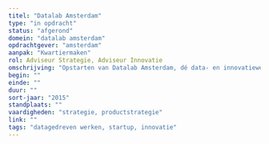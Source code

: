 ```yaml
---
titel: "Datalab Amsterdam"
type: "in opdracht"
status: "afgerond"
domein: "datalab amsterdam"
opdrachtgever: "amsterdam"
aanpak: "Kwartiermaken"
rol: Adviseur Strategie, Adviseur Innovatie
omschrijving: "Opstarten van Datalab Amsterdam, dé data- en innovatiewerkplaats van de Gemeente Amsterdam. Eerste in zijn soort, daarna veel navolging gekregen. Intake en advies, methodeontwikkeling, productstrategie."
begin: ""
einde: ""
duur: ""
sort-jaar: "2015"
standplaats: ""
vaardigheden: "strategie, productstrategie"
link: ""
tags: "datagedreven werken, startup, innovatie"
---
```

